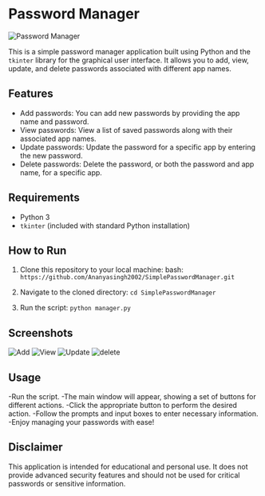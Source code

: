 # Password Manager

![Password Manager](images/Screenshot-1.png)

This is a simple password manager application built using Python and the `tkinter` library for the graphical user interface. It allows you to add, view, update, and delete passwords associated with different app names.

## Features

- Add passwords: You can add new passwords by providing the app name and password.
- View passwords: View a list of saved passwords along with their associated app names.
- Update passwords: Update the password for a specific app by entering the new password.
- Delete passwords: Delete the password, or both the password and app name, for a specific app.

## Requirements

- Python 3
- `tkinter` (included with standard Python installation)

## How to Run

1. Clone this repository to your local machine:
   bash: ```https://github.com/Ananyasingh2002/SimplePasswordManager.git```
   
2. Navigate to the cloned directory: `cd SimplePasswordManager`

3. Run the script: `python manager.py`

## Screenshots

![Add](images/Screenshot-2.png)
![View](images/Screenshot-3.png)
![Update](images/Screenshot-4.png)
![delete](images/Screenshot-5.png)

## Usage

-Run the script.
-The main window will appear, showing a set of buttons for different actions.
-Click the appropriate button to perform the desired action.
-Follow the prompts and input boxes to enter necessary information.
-Enjoy managing your passwords with ease!

## Disclaimer

This application is intended for educational and personal use. It does not provide advanced security features and should not be used for critical passwords or sensitive information.
